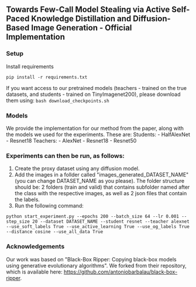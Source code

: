 ## Towards Few-Call Model Stealing via Active Self-Paced Knowledge Distillation and Diffusion-Based Image Generation  - Official Implementation

### Setup
Install requirements

``` pip install -r requirements.txt ```

If you want access to our pretrained models (teachers - trained on the true datasets, and students - trained on TinyImagenet200), please download them using:
 ``` bash download_checkpoints.sh ```


### Models
We provide the implementation for our method from the paper, along with the models we used for the experiments. These are:
Students:
    - HalfAlexNet
    - Resnet18
Teachers:
    - AlexNet
    - Resnet18
    - Resnet50


### Experiments can then be run, as follows:
1. Create the proxy dataset using any diffusion model.
2. Add the images in a follder called "images_generated_DATASET_NAME" (you can change DATASET_NAME as you please). The folder structure should be: 2 folders (train and valid) that contains subfolder named after the class with the respective images, as well as 2 json files that contain the labels.
3. Run the following command:

```python start_experiment.py --epochs 200 --batch_size 64 --lr 0.001 --step_size 20 --dataset DATASET_NAME --student resnet --teacher alexnet --use_soft_labels True --use_active_learning True --use_og_labels True --distance cosine --use_all_data True ```

### Acknowledgements
Our work was based on "Black-Box Ripper: Copying black-box models using generative evolutionary algorithms". We forked from their repository, which is available here: https://github.com/antoniobarbalau/black-box-ripper.
